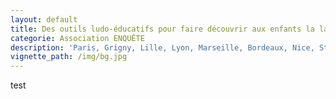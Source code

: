 ```yaml
---
layout: default
title: Des outils ludo-éducatifs pour faire découvrir aux enfants la laïcité
categorie: Association ENQUÊTE
description: 'Paris, Grigny, Lille, Lyon, Marseille, Bordeaux, Nice, Strasbourg … Comment répondre aux tensions ?'
vignette_path: /img/bg.jpg
---
```


test